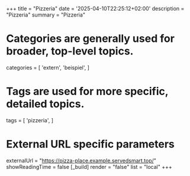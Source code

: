+++
title = "Pizzeria"
date = '2025-04-10T22:25:12+02:00'
description = "Pizzeria"
summary = "Pizzeria"
# Categories are generally used for broader, top-level topics.
categories = [
 'extern',
 'beispiel',
]
# Tags are used for more specific, detailed topics.
tags = [
 'pizzeria',
]
# External URL specific parameters
externalUrl = "https://pizza-place.example.servedsmart.top/"
showReadingTime = false
[_build]
render = "false"
list = "local"
+++
